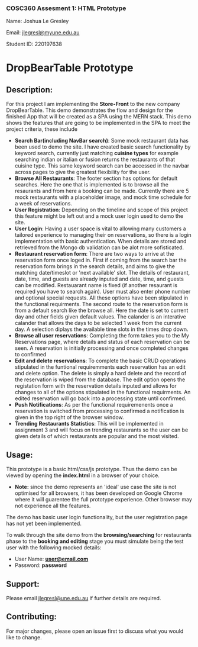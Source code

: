 ###  COSC360 Assesment 1: HTML Prototype

Name: Joshua Le Gresley

Email: jlegresl@myune.edu.au

Student ID: 220197638


# DropBearTable Prototype
## Description:

For this project I am implementing the **Store-Front** to the new company DropBearTable. This demo demonstrates the flow and design for the finished App that will be created as a SPA using the MERN stack.
This demo shows the features that are going to be implemented in the SPA to meet the project criteria, these include
      
  - **Search Bar(including NavBar search)**: Some mock restaurant data has been used to demo the site. I have created basic search functionality by keyword search, currently just matching **cuisine types** for example searching indian or italian or fusion returns the restaurants of that cuisine type. This same keyword search can be accessed in the navbar across pages to give the greatest flexibility for the user.
  - **Browse All Restaurants**: The footer section has options for default searches. Here the one that is implemented is to browse all the resaurants and from here a booking can be made. Currently there are 5 mock restaurants with a placeholder image, and mock time schedule for a week of reservations.
  - **User Registration**: Depending on the timeline and scope of this project this feature might be left out and a mock user login used to demo the site.
  - **User Login**: Having a user space is vital to allowing many customers a tailored experience to managing their on reservations, so there is a login implementation with basic authentication. When details are stored and retrieved from the Mongo db validation can be alot more sofisticated.
  - **Restaurant reservation form**: There are two ways to arrive at the reservation form once loged in. First if coming from the search bar the reservation form brings in the search details, and aims to give the matching date/timeslot or 'next available' slot. The details of restaurant, date, time, and guests are already inputed and date, time, and guests can be modified. Restauarant name is fixed (if another resaurant is required you have to search again). User must also enter phone number and optional special requests. All these options have been stipulated in the functional requirments. The second route to the reservation form is from a default search like the browse all. Here the date is set to current day and other fields given default values. The calander is an interative calander that allows the days to be selected 1 week from the current day. A selection diplays the available time slots in the times drop down.
  - **Browse all user reservations**: Completing the form takes you to the My Reservations page, where details and status of each reservation can be seen. A reservation is initially processing and once completed changes to confirmed
  - **Edit and delete reservations**: To complete the basic CRUD operations stipulated in the funtional requiremments each reservation has an edit and delete option. The delete is simply a hard delete and the record of the reservation is wiped from the database. The edit option opens the registation form with the reservation details inputed and allows for changes to all of the options stipulated in the functional requirments. An edited reservation will go back into a processing state until confirmed.
  - **Push Notifications**: As per the functional requiremenents once a reservation is switched from processing to confirmed a notification is given in the top right of the browser window.
  - **Trending Restaurants Statistics**: This will be implemented in assignment 3 and will focus on trending restaurants so the user can be given details of which restaurants are popular and the most visited.

## Usage:
This prototype is a basic html/css/js prototype. Thus the demo can be viewed by opening the **index.html** in a browser of your choice. 
- **Note:** since the demo represents an 'ideal' use case the site is not optimised for all browsers, it has been developed on Google Chrome where it will guarentee the full prototype experience. Other browser may not experience all the features.

The demo has basic user login functionality, but the user registration page has not yet been implemented. 

To walk through the site demo from the **browsing/searching** for restaurants  phase to the **booking and editing** stage you must simulate being the test user with the following mocked details:

- User Name: **user@email.com**
- Password: **password**

## Support:
Please email jlegresl@une.edu.au if further details are required.

## Contributing:
For major changes, please open an issue first to discuss what you would like to change.